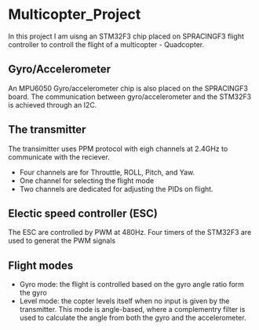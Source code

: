 # Multicopter_Project

In this project I am uisng an STM32F3 chip placed on SPRACINGF3 flight controller to controll the flight of a multicopter - Quadcopter. 
 

## Gyro/Accelerometer
An MPU6050 Gyro/accelerometer chip is also placed on the SPRACINGF3 board.
The communication between gyro/accelerometer and the STM32F3 is achieved through an I2C.


## The transmitter
The transimitter uses PPM protocol with eigh channels at 2.4GHz to communicate with the reciever. 
- Four channels are for Throuttle, ROLL, Pitch, and Yaw. 
- One channel for selecting the flight mode
- Two channels are dedicated for adjusting the PIDs on flight. 

## Electic speed controller (ESC)
The ESC are controlled by PWM at 480Hz. Four timers of the STM32F3 are used to generat the PWM signals 

## Flight modes
- Gyro mode: the flight is controlled based on the gyro angle ratio form the gyro
- Level mode: the copter levels itself when no input is given by the transmitter. This mode is angle-based, where a complementry filter is used to 
calculate the angle from both the gyro and the accelerometer.
